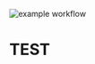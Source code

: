 ![example workflow](https://github.com/florian-hild-1/Test01/actions/workflows/check-ansible-syntax/badge.svg)

TEST
=========
